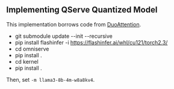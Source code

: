 ## Implementing QServe Quantized Model
This implementation borrows code from [DuoAttention](https://github.com/mit-han-lab/duo-attention).

- git submodule update --init --recursive
- pip install flashinfer -i https://flashinfer.ai/whl/cu121/torch2.3/
- cd omniserve
- pip install .
- cd kernel
- pip install .

Then, set `-m llama3-8b-4m-w8a8kv4`.

